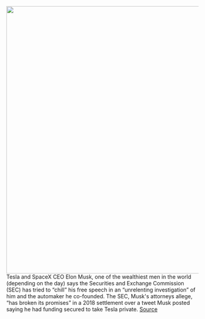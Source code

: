 <img src='https://cdn.vox-cdn.com/thumbor/EbXF5uT4VDqLZw7sgnqUopfA6kc=/0x0:4978x3490/1200x800/filters:focal(1746x1658:2542x2454)/cdn.vox-cdn.com/uploads/chorus_image/image/70520593/1234657348.5.jpg' width='700px' /><br/>
Tesla and SpaceX CEO Elon Musk, one of the wealthiest men in the world (depending on the day) says the Securities and Exchange Commission (SEC) has tried to “chill” his free speech in an “unrelenting investigation” of him and the automaker he co-founded. The SEC, Musk's attorneys allege, “has broken its promises” in a 2018 settlement over a tweet Musk posted saying he had funding secured to take Tesla private.
<a href='https://www.theverge.com/2022/2/17/22938823/elon-musk-sec-investigation-free-speech-tesla'> Source <a/>